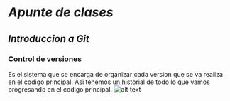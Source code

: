 # _*Apunte de clases*_

## *Introduccion a Git*

### Control de versiones
Es el sistema que se encarga de organizar cada version que se va realiza en el codigo principal.
Asi tenemos un historial de todo lo que vamos progresando en el codigo principal.
![alt text](https://codideep.com/img/blogpost/imagenportada/201811200000001.png)